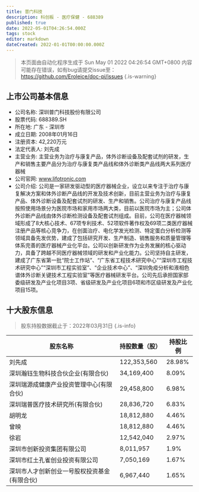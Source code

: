```yaml
---
title: 普门科技
description: 科创板 - 医疗保健 - 688389
published: true
date: 2022-05-01T04:26:54.000Z
tags: stock
editor: markdown
dateCreated: 2022-01-01T00:00:00.000Z
---
```


> 本页面由自动化程序生成于 Sun May 01 2022 04:26:54 GMT+0800
> 内容可能存在错误，如有bug请提交issue至：https://github.com/Eroleice/doc-pi/issues
{.is-warning}

## 上市公司基本信息
- 公司名称: 深圳普门科技股份有限公司
- 股票代码: 688389.SH
- 所在地: 广东 - 深圳市
- 成立日期: 2008年01月16日
- 注册资本: 42,220万元
- 法定代表人: 刘先成
- 主营业务: 主营业务为治疗与康复产品，体外诊断设备及配套试剂的研发，生产和销售主要产品分为治疗与康复类产品线和体外诊断类产品线两大系列医疗器械
- 公司官网: www.lifotronic.com
- 公司介绍: 公司是一家研发驱动型的医疗器械企业，设立以来专注于治疗与康复解决方案和体外诊断产品线的开发及技术创新，目前主营业务为治疗与康复产品、体外诊断设备及配套试剂的研发、生产和销售。公司治疗与康复产品线按照使用场景分为医院市场和家用市场两大类，目前以医院市场为主；公司体外诊断产品线由体外诊断检测设备及配套试剂组成。目前，公司在医疗器械领域形成了8大核心技术、67项专利技术、52项软件著作权及69项二类医疗器械注册产品等核心竞争力，在创面治疗、电化学发光检测、特定蛋白分析检测等领域具备先发优势，建成了包括研究开发、生产制造、销售服务和质量管理等体系完善的医疗器械产业化平台。公司以创新研发作为业务发展的核心驱动力，具备了跨越不同医疗器械领域的研发和产业化能力。公司坚持自主研发，建成了广东省第一批“院士工作站”、“广东省工程技术研究中心”“深圳市工程技术研究中心”“深圳市工程实验室”、“企业技术中心”、“深圳免疫分析和液相色谱体外诊断关键技术工程实验室”等医疗器械研发平台。公司先后承担国家部委级研发及产业化项目3项、省级研发及产业化项目6项和市区级研发及产业化项目15项。


## 十大股东信息
> 股东持股数据截止于：2022年03月31日
{.is-info}

| 股东名称 | 持股数量（股） | 持股比例 |
| --- | --- | --- |
| 刘先成 | 122,353,560 | 28.98% |
| 深圳瀚钰生物科技合伙企业(有限合伙) | 34,169,400 | 8.09% |
| 深圳瑞源成健康产业投资管理中心(有限合伙) | 29,458,800 | 6.98% |
| 深圳瑞普医疗技术研究所(有限合伙) | 28,836,720 | 6.83% |
| 胡明龙 | 18,812,880 | 4.46% |
| 曾映 | 18,812,880 | 4.46% |
| 徐岩 | 12,542,040 | 2.97% |
| 深圳市创新投资集团有限公司 | 8,011,957 | 1.9% |
| 深圳市红土孔雀创业投资有限公司 | 7,050,169 | 1.67% |
| 深圳市人才创新创业一号股权投资基金(有限合伙) | 6,967,440 | 1.65% |




